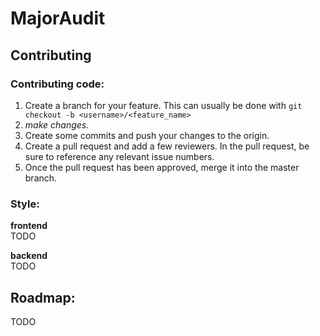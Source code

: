 # MajorAudit

## Contributing

### Contributing code:

1. Create a branch for your feature. This can usually be done with `git checkout -b <username>/<feature_name>`
2. _make changes._
3. Create some commits and push your changes to the origin.
4. Create a pull request and add a few reviewers. In the pull request, be sure to reference any relevant issue numbers.
5. Once the pull request has been approved, merge it into the master branch.

### Style:

**frontend**  
TODO

**backend**  
TODO

## Roadmap:

TODO
